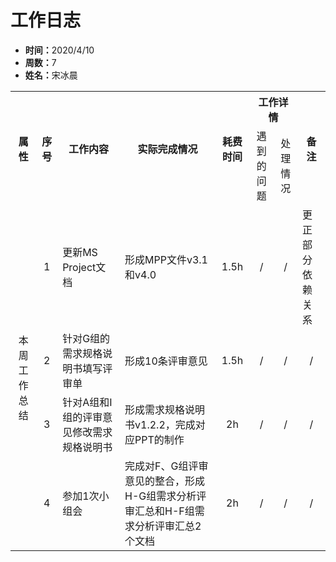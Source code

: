 <h1>工作日志</h1>
<ul>
    <li><strong>时间：</strong>2020/4/10</li>
    <li><strong>周数：</strong>7</li>
    <li><strong>姓名：</strong>宋冰晨</li>
</ul>
<table style="text-align:center">
  <tr>
    <th rowspan="2">属性</th>
    <th rowspan="2">序号</th>
    <th rowspan="2">工作内容</th>
    <th rowspan="2">实际完成情况</th>
    <th rowspan="2">耗费时间</th>
    <th colspan="2">工作详情</th>
    <th rowspan="2">备注</th>
  </tr>
  <tr>
    <td>遇到的问题</td>
    <td>处理情况</td>
  </tr>
  <tr>
    <td rowspan="4">本周工作总结</td>
    <td>1</td>
    <td style="text-align:left">更新MS Project文档</td>
    <td style="text-align:left">形成MPP文件v3.1和v4.0</td>
    <td>1.5h</td>
    <td>/</td>
    <td>/</td>
    <td style="text-align:left">更正部分依赖关系</td>
  </tr>
  <tr>
    <td>2</td>
    <td style="text-align:left">针对G组的需求规格说明书填写评审单</td>
    <td style="text-align:left">形成10条评审意见</td>
    <td>1.5h</td>
    <td>/</td>
    <td>/</td>
    <td>/</td>
  </tr>
  <tr>
    <td>3</td>
    <td style="text-align:left">针对A组和I组的评审意见修改需求规格说明书</td>
    <td style="text-align:left">形成需求规格说明书v1.2.2，完成对应PPT的制作</td>
    <td>2h</td>
    <td>/</td>
    <td>/</td>
    <td>/</td>
  </tr>
  <tr>
    <td>4</td>
    <td style="text-align:left">参加1次小组会</td>
    <td style="text-align:left">完成对F、G组评审意见的整合，形成H-G组需求分析评审汇总和H-F组需求分析评审汇总2个文档</td>
    <td>2h</td>
    <td>/</td>
    <td>/</td>
    <td>/</td>
  </tr>
</table>
